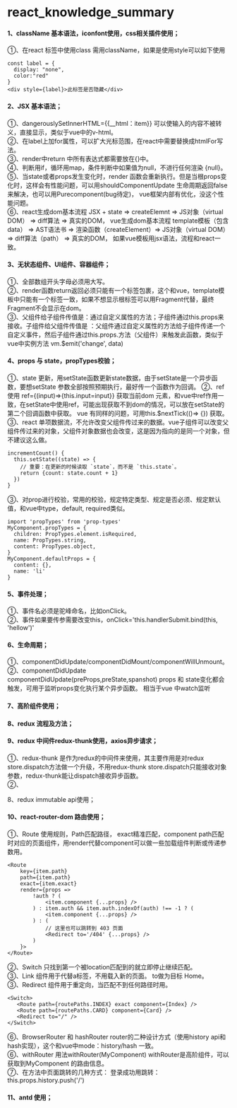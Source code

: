 # react_knowledge_summary
#### 1、className 基本语法，iconfont使用，css相关插件使用；
①、在react 标签中使用class 需用className，如果是使用style可以如下使用
```
const label = {
  display: "none",
  color:"red"
}
<div style={label}>此标签是否隐藏</div>
```

#### 2、JSX 基本语法；
①、dangerouslySetInnerHTML={{__html：item}} 可以使输入的内容不被转义，直接显示，类似于vue中的v-html。<br>
②、在label上加for属性，可以扩大光标范围，在react中需要替换成htmlFor写法。<br>
③、render中return 中所有表达式都需要放在{}中。<br>
④、判断用if，循环用map，条件判断中如果值为null，不进行任何渲染  {null}。<br>
⑤、当state或者props发生变化时，render 函数会重新执行。但是当根props变化时，这样会有性能问题，可以用shouldComponentUpdate 生命周期返回false来解决，也可以用Purecomponent(bug待定)， vue框架内部有优化，没这个性能问题。<br>
⑥、react生成dom基本流程 JSX + state => createElemnt => JS对象（virtual DOM） => diff算法 => 真实的DOM， vue生成dom基本流程 template模板（包含data） => AST语法书 => 渲染函数（createElement）=> JS对象（virtual DOM） => diff算法（path） => 真实的DOM， 如果vue模板用jsx语法，流程和react一致。


#### 3、无状态组件、UI组件、容器组件；
①、全部数组开头字母必须用大写。<br>
②、render函数return返回必须只能有一个标签包裹，这个和vue，template模板中只能有一个标签一致，如果不想显示根标签可以用Fragment代替，最终Fragment不会显示在dom。<br>
③、父组件给子组件传值是：通过自定义属性的方法；子组件通过this.props来接收。子组件给父组件传值是 ：父组件通过自定义属性的方法给子组件传递一个自定义事件，然后子组件通过this.props.方法（父组件）来触发此函数，类似于vue中实例方法 vm.$emit('change', data)

#### 4、props 与 state，propTypes校验；
①、state 更新，用setState函数更新state数据，由于setState是一个异步函数，要想setState 参数全部按照预期执行，最好传一个函数作为回调。
②、ref使用 ref={(input)=>{this.input=input}} 获取当前dom 元素，和vue中ref作用一致，在setState中使用ref，可能出现获取不到dom的情况，可以放在setState的第二个回调函数中获取。 vue 有同样的问题，可用this.$nextTick(()=> {}) 获取。
③、react 单项数据流，不允许改变父组件传过来的数据。vue子组件可以改变父组件传过来的对象，父组件对象数据也会改变，这是因为指向的是同一个对象，但不建议这么做。
```
incrementCount() {
  this.setState((state) => {
    // 重要：在更新的时候读取 `state`，而不是 `this.state`。
    return {count: state.count + 1}
  })
}
```
③、对prop进行校验，常用的校验，规定特定类型、规定是否必须、规定默认值，和vue中type，default, required类似。
```
import 'propTypes' from 'prop-types'
MyComponent.propTypes = {
  children: PropTypes.element.isRequired,
  name: PropTypes.string,
  content: PropTypes.object,
}
MyComponent.defaultProps = {
  content: {},
  name: 'li'
}
```

#### 5、事件处理；
①、事件名必须是驼峰命名，比如onClick。<br>
②、事件如果要传参需要改变this，onClick='this.handlerSubmit.bind(this, 'hellow')'

#### 6、生命周期；
①、componentDidUpdate/componentDidMount/componentWillUnmount。<br>
②、componentDidUpdate componentDidUpdate(preProps,preState,spanshot) props 和 state变化都会触发，可用于监听props变化执行某个异步函数。 相当于vue 中watch监听<br>

#### 7、高阶组件使用；

#### 8、redux 流程及方法；

#### 9、redux 中间件redux-thunk使用，axios异步请求；<br>
①、redux-thunk 是作为redux的中间件来使用，其主要作用是对redux store.dispatch方法做一个升级，不用redux-thunk store.dispatch只能接收对象参数，redux-thunk能让dispatch接收异步函数。<br>
②、

8、redux immutable api使用；

#### 10、react-router-dom 路由使用；<br>
①、Route 使用规则，Path匹配路径， exact精准匹配，component path匹配时对应的页面组件，用render代替component可以做一些加载组件判断或传递参数用。<br>
   ``` 
   <Route
       key={item.path}
       path={item.path}
       exact={item.exact}
       render={props =>
           !auth ? (
               <item.component {...props} />
           ) : item.auth && item.auth.indexOf(auth) !== -1 ? (
               <item.component {...props} />
           ) : (
               // 这里也可以跳转到 403 页面
               <Redirect to='/404' {...props} />
           )
       }>
   </Route>
  ```
②、Switch 只找到第一个被location匹配到的<Route>就立即停止继续匹配。<br>
③、Link 组件用于代替a标签，不用载入新的页面。 to做为目标 <Link to='/'>Home</Link>。<br>
③、Redirect 组件用于重定向，当匹配不到任何路径时用。<br>
   ``` 
  <Switch>
      <Route path={routePaths.INDEX} exact component={Index} />
      <Route path={routePaths.CARD} component={Card} />
      <Redirect to="/" />
  </Switch>
  ```
⑥、BrowserRouter 和 hashRouter router的二种设计方式（使用history api和hash实现），这个和vue中mode：history/hash 一致。<br>
⑥、withRouter 用法withRouter(MyComponent) withRouter是高阶组件，可以获取到MyComponent 的路由信息。<br>
⑦、在方法中页面跳转的几种方式：
   登录成功用跳转：this.props.history.push('/') <br>

#### 11、antd 使用；

